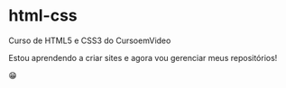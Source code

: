 # html-css
 Curso de HTML5 e CSS3 do CursoemVideo

 Estou aprendendo a criar sites e agora vou gerenciar meus repositórios!

 😁